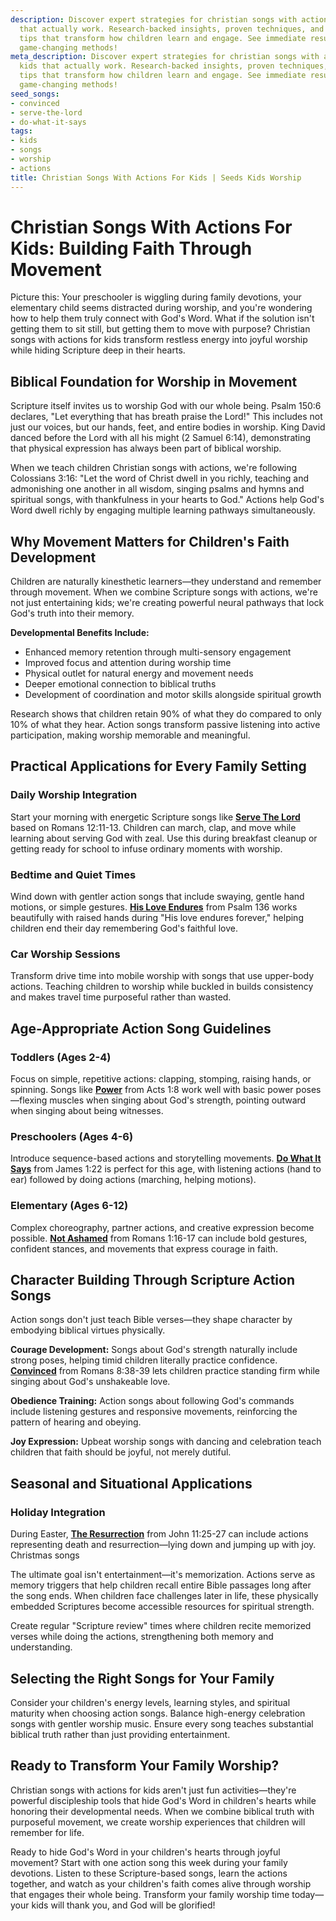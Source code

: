 ```yaml
---
description: Discover expert strategies for christian songs with actions for kids
  that actually work. Research-backed insights, proven techniques, and professional
  tips that transform how children learn and engage. See immediate results with these
  game-changing methods!
meta_description: Discover expert strategies for christian songs with actions for
  kids that actually work. Research-backed insights, proven techniques, and professional
  tips that transform how children learn and engage. See immediate results with these
  game-changing methods!
seed_songs:
- convinced
- serve-the-lord
- do-what-it-says
tags:
- kids
- songs
- worship
- actions
title: Christian Songs With Actions For Kids | Seeds Kids Worship
---
```

# Christian Songs With Actions For Kids: Building Faith Through Movement

Picture this: Your preschooler is wiggling during family devotions, your elementary child seems distracted during worship, and you're wondering how to help them truly connect with God's Word. What if the solution isn't getting them to sit still, but getting them to move with purpose? Christian songs with actions for kids transform restless energy into joyful worship while hiding Scripture deep in their hearts.

## Biblical Foundation for Worship in Movement

Scripture itself invites us to worship God with our whole being. Psalm 150:6 declares, "Let everything that has breath praise the Lord!" This includes not just our voices, but our hands, feet, and entire bodies in worship. King David danced before the Lord with all his might (2 Samuel 6:14), demonstrating that physical expression has always been part of biblical worship.

When we teach children Christian songs with actions, we're following Colossians 3:16: "Let the word of Christ dwell in you richly, teaching and admonishing one another in all wisdom, singing psalms and hymns and spiritual songs, with thankfulness in your hearts to God." Actions help God's Word dwell richly by engaging multiple learning pathways simultaneously.

## Why Movement Matters for Children's Faith Development

Children are naturally kinesthetic learners—they understand and remember through movement. When we combine Scripture songs with actions, we're not just entertaining kids; we're creating powerful neural pathways that lock God's truth into their memory.

**Developmental Benefits Include:**
- Enhanced memory retention through multi-sensory engagement
- Improved focus and attention during worship time
- Physical outlet for natural energy and movement needs
- Deeper emotional connection to biblical truths
- Development of coordination and motor skills alongside spiritual growth

Research shows that children retain 90% of what they do compared to only 10% of what they hear. Action songs transform passive listening into active participation, making worship memorable and meaningful.

## Practical Applications for Every Family Setting

### Daily Worship Integration
Start your morning with energetic Scripture songs like **[Serve The Lord](https://seedskidsworship.com/product/serve-the-lord-romans-1211-13-esv/)** based on Romans 12:11-13. Children can march, clap, and move while learning about serving God with zeal. Use this during breakfast cleanup or getting ready for school to infuse ordinary moments with worship.

### Bedtime and Quiet Times
Wind down with gentler action songs that include swaying, gentle hand motions, or simple gestures. **[His Love Endures](https://seedskidsworship.com/product/his-love-endures-psalm-1361-6-26/)** from Psalm 136 works beautifully with raised hands during "His love endures forever," helping children end their day remembering God's faithful love.

### Car Worship Sessions
Transform drive time into mobile worship with songs that use upper-body actions. Teaching children to worship while buckled in builds consistency and makes travel time purposeful rather than wasted.

## Age-Appropriate Action Song Guidelines

### Toddlers (Ages 2-4)
Focus on simple, repetitive actions: clapping, stomping, raising hands, or spinning. Songs like **[Power](https://seedskidsworship.com/product/power-acts-18/)** from Acts 1:8 work well with basic power poses—flexing muscles when singing about God's strength, pointing outward when singing about being witnesses.

### Preschoolers (Ages 4-6)  
Introduce sequence-based actions and storytelling movements. **[Do What It Says](https://seedskidsworship.com/product/do-what-it-says-james-122-2/)** from James 1:22 is perfect for this age, with listening actions (hand to ear) followed by doing actions (marching, helping motions).

### Elementary (Ages 6-12)
Complex choreography, partner actions, and creative expression become possible. **[Not Ashamed](https://seedskidsworship.com/product/not-ashamed-romans-116-17/)** from Romans 1:16-17 can include bold gestures, confident stances, and movements that express courage in faith.

## Character Building Through Scripture Action Songs

Action songs don't just teach Bible verses—they shape character by embodying biblical virtues physically.

**Courage Development:** Songs about God's strength naturally include strong poses, helping timid children literally practice confidence. **[Convinced](https://seedskidsworship.com/product/convinced-romans-838-39-3/)** from Romans 8:38-39 lets children practice standing firm while singing about God's unshakeable love.

**Obedience Training:** Action songs about following God's commands include listening gestures and responsive movements, reinforcing the pattern of hearing and obeying.

**Joy Expression:** Upbeat worship songs with dancing and celebration teach children that faith should be joyful, not merely dutiful.

## Seasonal and Situational Applications

### Holiday Integration
During Easter, **[The Resurrection](https://seedskidsworship.com/product/the-resurrection-john-1125-27/)** from John 11:25-27 can include actions representing death and resurrection—lying down and jumping up with joy. Christmas songs

The ultimate goal isn't entertainment—it's memorization. Actions serve as memory triggers that help children recall entire Bible passages long after the song ends. When children face challenges later in life, these physically embedded Scriptures become accessible resources for spiritual strength.

Create regular "Scripture review" times where children recite memorized verses while doing the actions, strengthening both memory and understanding.

## Selecting the Right Songs for Your Family

Consider your children's energy levels, learning styles, and spiritual maturity when choosing action songs. Balance high-energy celebration songs with gentler worship music. Ensure every song teaches substantial biblical truth rather than just providing entertainment.

## Ready to Transform Your Family Worship?

Christian songs with actions for kids aren't just fun activities—they're powerful discipleship tools that hide God's Word in children's hearts while honoring their developmental needs. When we combine biblical truth with purposeful movement, we create worship experiences that children will remember for life.

Ready to hide God's Word in your children's hearts through joyful movement? Start with one action song this week during your family devotions. Listen to these Scripture-based songs, learn the actions together, and watch as your children's faith comes alive through worship that engages their whole being. Transform your family worship time today—your kids will thank you, and God will be glorified!

<script type="application/ld+json">
{
  "@context": "https://schema.org",
  "@type": "Article",
  "headline": "Christian Songs With Actions For Kids",
  "author": {
    "@type": "Organization",
    "name": "Seeds Kids Worship"
  },
  "publisher": {
    "@type": "Organization",
    "name": "Seeds Kids Worship",
    "logo": {
      "@type": "ImageObject",
      "url": "https://seedskidsworship.com/logo.png"
    }
  },
  "datePublished": "2025-09-04T10:40:07.844578",
  "dateModified": "2025-09-04T10:40:07.844595",
  "description": "Discover expert strategies for christian songs with actions for kids that actually work. Research-backed insights, proven techniques, and professional tips that",
  "mainEntityOfPage": {
    "@type": "WebPage",
    "@id": "https://seedskidsworship.com/activities/christian-songs-with-actions-for-kids/"
  }
}
</script>

<script type="application/ld+json">
{
  "@context": "https://schema.org",
  "@type": "Product",
  "name": "Convinced",
  "description": "A powerful Scripture song from Romans 8:38-39 declaring God's unshakeable love reminding children that nothing can separate them from Christ's love. Features inspiring cross imagery and impactful contemporary worship style.",
  "url": "https://seedskidsworship.com/product/convinced-romans-838-39-3/",
  "brand": {
    "@type": "Brand",
    "name": "Seeds Kids Worship"
  },
  "category": "Children's Christian Music",
  "album": "Seeds of Courage"
}
</script>

<script type="application/ld+json">
{
  "@context": "https://schema.org",
  "@type": "Product",
  "name": "Serve The Lord",
  "description": "Energetic song encouraging wholehearted service to God with zeal from Romans 12:11-13",
  "url": "https://seedskidsworship.com/product/serve-the-lord-romans-1211-13-esv/",
  "brand": {
    "@type": "Brand",
    "name": "Seeds Kids Worship"
  },
  "category": "Children's Christian Music",
  "album": "Single"
}
</script>

<script type="application/ld+json">
{
  "@context": "https://schema.org",
  "@type": "Product",
  "name": "Do What It Says",
  "description": "Encourages children to not only listen to God's Word but to do what it says. Based on James 1:22, it reminds kids to put their faith into action.",
  "url": "https://seedskidsworship.com/product/do-what-it-says-james-122-2/",
  "brand": {
    "@type": "Brand",
    "name": "Seeds Kids Worship"
  },
  "category": "Children's Christian Music",
  "album": "The Word of God"
}
</script>

<script type="application/ld+json">
{
  "@context": "https://schema.org",
  "@type": "Product",
  "name": "The Resurrection",
  "description": "Easter song celebrating Jesus as the resurrection and the life from John 11:25-27",
  "url": "https://seedskidsworship.com/product/the-resurrection-john-1125-27/",
  "brand": {
    "@type": "Brand",
    "name
